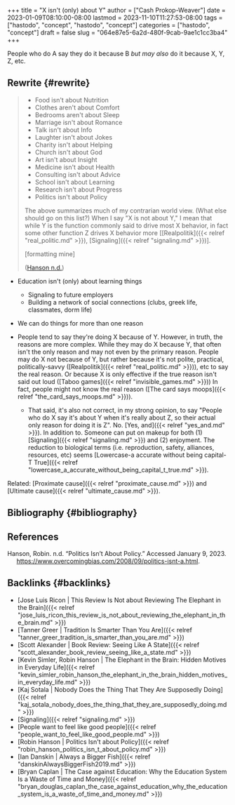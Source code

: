 +++
title = "X isn't (only) about Y"
author = ["Cash Prokop-Weaver"]
date = 2023-01-09T08:10:00-08:00
lastmod = 2023-11-10T11:27:53-08:00
tags = ["hastodo", "concept", "hastodo", "concept"]
categories = ["hastodo", "concept"]
draft = false
slug = "064e87e5-6a2d-480f-9cab-9ae1c1cc3ba4"
+++

People who do A say they do it because B _but may also_ do it because X, Y, Z, etc.


## Rewrite {#rewrite}

> -   Food isn't about Nutrition
> -   Clothes aren't about Comfort
> -   Bedrooms aren't about Sleep
> -   Marriage isn't about Romance
> -   Talk isn't about Info
> -   Laughter isn't about Jokes
> -   Charity isn't about Helping
> -   Church isn't about God
> -   Art isn't about Insight
> -   Medicine isn't about Health
> -   Consulting isn't about Advice
> -   School isn't about Learning
> -   Research isn't about Progress
> -   Politics isn't about Policy
>
> The above summarizes much of my contrarian world view.  (What else should go on this list?) When I say "X is not about Y," I mean that while Y is the function commonly said to drive most X behavior, in fact some other function Z drives X behavior more [[Realpolitik]({{< relref "real_politic.md" >}}), [Signaling]({{< relref "signaling.md" >}})].
>
> [formatting mine]
>
> (<a href="#citeproc_bib_item_1">Hanson n.d.</a>)

-   Education isn't (only) about learning things
    -   Signaling to future employers
    -   Building a network of social connections (clubs, greek life, classmates, dorm life)

-   We can do things for more than one reason
-   People tend to say they're doing X because of Y. However, in truth, the reasons are more complex. While they may do X because Y, that often isn't the only reason and may not even by the primary reason. People may do X not because of Y, but rather because it's not polite, practical, politically-savvy ([Realpolitik]({{< relref "real_politic.md" >}})), etc to say the real reason. Or because X is only effective if the true reason isn't said out loud ([Taboo games]({{< relref "invisible_games.md" >}})) In fact, people might not know the real reason ([The card says moops]({{< relref "the_card_says_moops.md" >}})).
    -   That said, it's also not correct, in my strong opinion, to say "People who do X say it's about Y when it's really about Z, so their actual only reason for doing it is Z". No. [Yes, and]({{< relref "yes_and.md" >}}). In addition to. Someone can put on makeup for both (1) [Signaling]({{< relref "signaling.md" >}}) and (2) enjoyment. The reduction to biological terms (i.e. reproduction, safety, alliances, resources, etc) seems [Lowercase-a accurate without being capital-T True]({{< relref "lowercase_a_accurate_without_being_capital_t_true.md" >}}).

Related: [Proximate cause]({{< relref "proximate_cause.md" >}}) and [Ultimate cause]({{< relref "ultimate_cause.md" >}}).


## Bibliography {#bibliography}

## References

<style>.csl-entry{text-indent: -1.5em; margin-left: 1.5em;}</style><div class="csl-bib-body">
  <div class="csl-entry"><a id="citeproc_bib_item_1"></a>Hanson, Robin. n.d. “Politics Isn’t About Policy.” Accessed January 9, 2023. <a href="https://www.overcomingbias.com/2008/09/politics-isnt-a.html">https://www.overcomingbias.com/2008/09/politics-isnt-a.html</a>.</div>
</div>


## Backlinks {#backlinks}

-   [Jose Luis Ricon | This Review Is Not about Reviewing The Elephant in the Brain]({{< relref "jose_luis_ricon_this_review_is_not_about_reviewing_the_elephant_in_the_brain.md" >}})
-   [Tanner Greer | Tradition Is Smarter Than You Are]({{< relref "tanner_greer_tradition_is_smarter_than_you_are.md" >}})
-   [Scott Alexander | Book Review: Seeing Like A State]({{< relref "scott_alexander_book_review_seeing_like_a_state.md" >}})
-   [Kevin Simler, Robin Hanson | The Elephant in the Brain: Hidden Motives in Everyday Life]({{< relref "kevin_simler_robin_hanson_the_elephant_in_the_brain_hidden_motives_in_everyday_life.md" >}})
-   [Kaj Sotala | Nobody Does the Thing That They Are Supposedly Doing]({{< relref "kaj_sotala_nobody_does_the_thing_that_they_are_supposedly_doing.md" >}})
-   [Signaling]({{< relref "signaling.md" >}})
-   [People want to feel like good people]({{< relref "people_want_to_feel_like_good_people.md" >}})
-   [Robin Hanson | Politics Isn't about Policy]({{< relref "robin_hanson_politics_isn_t_about_policy.md" >}})
-   [Ian Danskin | Always a Bigger Fish]({{< relref "danskinAlwaysBiggerFish2019.md" >}})
-   [Bryan Caplan | The Case against Education: Why the Education System Is a Waste of Time and Money]({{< relref "bryan_douglas_caplan_the_case_against_education_why_the_education_system_is_a_waste_of_time_and_money.md" >}})
